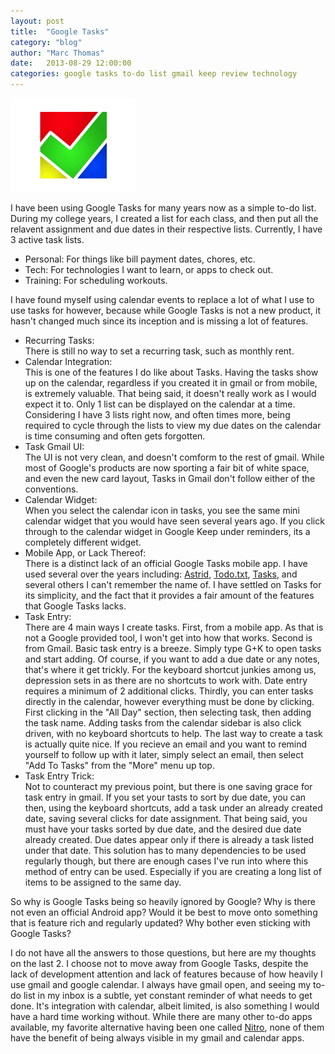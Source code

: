 ```yaml
---
layout: post
title:  "Google Tasks"
category: "blog"
author: "Marc Thomas"
date:   2013-08-29 12:00:00
categories: google tasks to-do list gmail keep review technology
---
```


<a class="centeredImageNoBorder" href="/img/GoogleTasksReview/todo.gif" data-lightbox="TasksReview"><img src="/img/GoogleTasksReview/todo.gif" alt="Google Tasks" width="200" height="150"/></a>


I have been using Google Tasks for many years now as a simple to-do list. During my college years, I created a list for each class, and then put all the relavent assignment and due dates in their respective lists. Currently, I have 3 active task lists.

<ul>
	<li>Personal: For things like bill payment dates, chores, etc.</li>
	<li>Tech: For technologies I want to learn, or apps to check out.</li>
	<li>Training: For scheduling workouts.</li>
</ul>

I have found myself using calendar events to replace a lot of what I use to use tasks for however, because while Google Tasks is not a new product, it hasn't changed much since its inception and is missing a lot of features.

<ul>
	<li>Recurring Tasks:</li> 
		There is still no way to set a recurring task, such as monthly rent.
	<li>Calendar Integration:</li> 
		This is one of the features I do like about Tasks. Having the tasks show up on the calendar, regardless if you created it in gmail or from mobile, is extremely valuable. That being said, it doesn't really work as I would expect it to. Only 1 list can be displayed on the calendar at a time. Considering I have 3 lists right now, and often times more, being required to cycle through the lists to view my due dates on the calendar is time consuming and often gets forgotten.
	<li>Task Gmail UI:</li>
		The UI is not very clean, and doesn't comform to the rest of gmail. While most of Google's products are now sporting a fair bit of white space, and even the new card layout, Tasks in Gmail don't follow either of the conventions.
	<li>Calendar Widget:</li>
 		When you select the calendar icon in tasks, you see the same mini calendar widget that you would have seen several years ago. If you click through to the calendar widget in Google Keep under reminders, its a completely different widget.
 	<li>Mobile App, or Lack Thereof:</li>
 		There is a distinct lack of an official Google Tasks mobile app. I have used several over the years including: <a href ='http://astrid.com/'> Astrid</a>, <a href='http://todotxt.com/'> Todo.txt</a>, <a href='https://play.google.com/store/apps/details?id=ch.teamtasks.tasks.paid&amp;hl=en'>Tasks</a>, and several others I can't remember the name of. I have settled on Tasks for its simplicity, and the fact that it provides a fair amount of the features that Google Tasks lacks.
 	<li>Task Entry:</li>
 		There are 4 main ways I create tasks. First, from a mobile app. As that is not a Google provided tool, I won't get into how that works. Second is from Gmail. Basic task entry is a breeze. Simply type G+K to open tasks and start adding. Of course, if you want to add a due date or any notes, that's where it get trickly. For the keyboard shortcut junkies among us, depression sets in as there are no shortcuts to work with. Date entry requires a minimum of 2 additional clicks. Thirdly, you can enter tasks directly in the calendar, however everything must be done by clicking. First clicking in the "All Day" section, then selecting task, then adding the task name. Adding tasks from the calendar sidebar is also click driven, with no keyboard shortcuts to help. The last way to create a task is actually quite nice. If you recieve an email and you want to remind yourself to follow up with it later, simply select an email, then select "Add To Tasks" from the "More" menu up top.
 	<li>Task Entry Trick:</li>
 		Not to counteract my previous point, but there is one saving grace for task entry in gmail. If you set your tasts to sort by due date, you can then, using the keyboard shortcuts, add a task under an already created date, saving several clicks for date assignment. That being said, you must have your tasks sorted by due date, and the desired due date already created. Due dates appear only if there is already a task listed under that date. This solution has to many dependencies to be used regularly though, but there are enough cases I've run into where this method of entry can be used. Especially if you are creating a long list of items to be assigned to the same day.
</ul>


So why is Google Tasks being so heavily ignored by Google? Why is there not even an official Android app? Would it be best to move onto something that is feature rich and regularly updated? Why bother even sticking with Google Tasks?

I do not have all the answers to those questions, but here are my thoughts on the last 2. I choose not to move away from Google Tasks, despite the lack of development attention and lack of features because of how heavily I use gmail and google calendar. I always have gmail open, and seeing my to-do list in my inbox is a subtle, yet constant reminder of what needs to get done. It's integration with calendar, albeit limited, is also something I would have a hard time working without. While there are many other to-do apps available, my favorite alternative having been one called <a href="http://nitrotasks.com/#" target="_blank"> Nitro</a>, none of them have the benefit of being always visible in my gmail and calendar apps.


